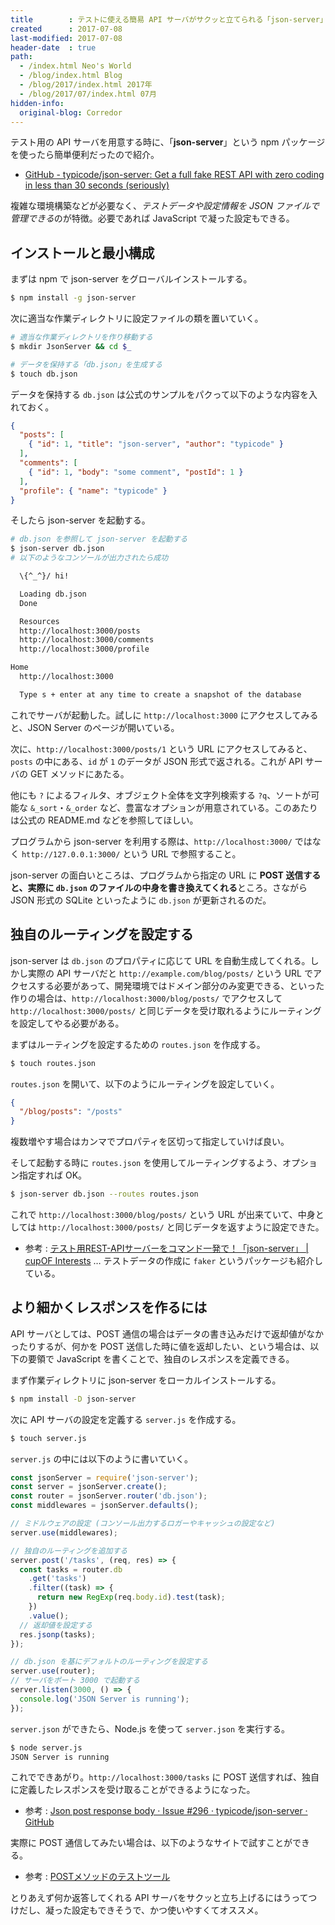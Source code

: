```yaml
---
title        : テストに使える簡易 API サーバがサクッと立てられる「json-server」
created      : 2017-07-08
last-modified: 2017-07-08
header-date  : true
path:
  - /index.html Neo's World
  - /blog/index.html Blog
  - /blog/2017/index.html 2017年
  - /blog/2017/07/index.html 07月
hidden-info:
  original-blog: Corredor
---
```


テスト用の API サーバを用意する時に、「**json-server**」という npm パッケージを使ったら簡単便利だったので紹介。

- [GitHub - typicode/json-server: Get a full fake REST API with zero coding in less than 30 seconds (seriously)](https://github.com/typicode/json-server)

複雑な環境構築などが必要なく、*テストデータや設定情報を JSON ファイルで管理できる*のが特徴。必要であれば JavaScript で凝った設定もできる。

## インストールと最小構成

まずは npm で json-server をグローバルインストールする。

```bash
$ npm install -g json-server
```

次に適当な作業ディレクトリに設定ファイルの類を置いていく。

```bash
# 適当な作業ディレクトリを作り移動する
$ mkdir JsonServer && cd $_

# データを保持する「db.json」を生成する
$ touch db.json
```

データを保持する `db.json` は公式のサンプルをパクって以下のような内容を入れておく。

```json
{
  "posts": [
    { "id": 1, "title": "json-server", "author": "typicode" }
  ],
  "comments": [
    { "id": 1, "body": "some comment", "postId": 1 }
  ],
  "profile": { "name": "typicode" }
}
```

そしたら json-server を起動する。

```bash
# db.json を参照して json-server を起動する
$ json-server db.json
# 以下のようなコンソールが出力されたら成功

  \{^_^}/ hi!

  Loading db.json
  Done

  Resources
  http://localhost:3000/posts
  http://localhost:3000/comments
  http://localhost:3000/profile

Home
  http://localhost:3000

  Type s + enter at any time to create a snapshot of the database
```

これでサーバが起動した。試しに `http://localhost:3000` にアクセスしてみると、JSON Server のページが開いている。

次に、`http://localhost:3000/posts/1` という URL にアクセスしてみると、`posts` の中にある、`id` が `1` のデータが JSON 形式で返される。これが API サーバの GET メソッドにあたる。

他にも `?` によるフィルタ、オブジェクト全体を文字列検索する `?q`、ソートが可能な `&_sort`・`&_order` など、豊富なオプションが用意されている。このあたりは公式の README.md などを参照してほしい。

プログラムから json-server を利用する際は、`http://localhost:3000/` ではなく `http://127.0.0.1:3000/` という URL で参照すること。

json-server の面白いところは、プログラムから指定の URL に **POST 送信すると、実際に `db.json` のファイルの中身を書き換えてくれる**ところ。さながら JSON 形式の SQLite といったように `db.json` が更新されるのだ。

## 独自のルーティングを設定する

json-server は `db.json` のプロパティに応じて URL を自動生成してくれる。しかし実際の API サーバだと `http://example.com/blog/posts/` という URL でアクセスする必要があって、開発環境ではドメイン部分のみ変更できる、といった作りの場合は、`http://localhost:3000/blog/posts/` でアクセスして `http://localhost:3000/posts/` と同じデータを受け取れるようにルーティングを設定してやる必要がある。

まずはルーティングを設定するための `routes.json` を作成する。

```bash
$ touch routes.json
```

`routes.json` を開いて、以下のようにルーティングを設定していく。

```json
{
  "/blog/posts": "/posts"
}
```

複数増やす場合はカンマでプロパティを区切って指定していけば良い。

そして起動する時に `routes.json` を使用してルーティングするよう、オプション指定すれば OK。

```bash
$ json-server db.json --routes routes.json
```

これで `http://localhost:3000/blog/posts/` という URL が出来ていて、中身としては `http://localhost:3000/posts/` と同じデータを返すように設定できた。

- 参考 : [テスト用REST-APIサーバーをコマンド一発で！「json-server」 | cupOF Interests](http://co.bsnws.net/article/239) … テストデータの作成に `faker` というパッケージも紹介している。

## より細かくレスポンスを作るには

API サーバとしては、POST 通信の場合はデータの書き込みだけで返却値がなかったりするが、何かを POST 送信した時に値を返却したい、という場合は、以下の要領で JavaScript を書くことで、独自のレスポンスを定義できる。

まず作業ディレクトリに json-server をローカルインストールする。

```bash
$ npm install -D json-server
```

次に API サーバの設定を定義する `server.js` を作成する。

```bash
$ touch server.js
```

`server.js` の中には以下のように書いていく。

```javascript
const jsonServer = require('json-server');
const server = jsonServer.create();
const router = jsonServer.router('db.json');
const middlewares = jsonServer.defaults();

// ミドルウェアの設定 (コンソール出力するロガーやキャッシュの設定など)
server.use(middlewares);

// 独自のルーティングを追加する
server.post('/tasks', (req, res) => {
  const tasks = router.db
    .get('tasks')
    .filter((task) => {
      return new RegExp(req.body.id).test(task);
    })
    .value();
  // 返却値を設定する
  res.jsonp(tasks);
});

// db.json を基にデフォルトのルーティングを設定する
server.use(router);
// サーバをポート 3000 で起動する
server.listen(3000, () => {
  console.log('JSON Server is running');
});
```

`server.json` ができたら、Node.js を使って `server.json` を実行する。

```bash
$ node server.js
JSON Server is running
```

これでできあがり。`http://localhost:3000/tasks` に POST 送信すれば、独自に定義したレスポンスを受け取ることができるようになった。

- 参考 : [Json post response body · Issue #296 · typicode/json-server · GitHub](https://github.com/typicode/json-server/issues/296)

実際に POST 通信してみたい場合は、以下のようなサイトで試すことができる。

- 参考 : [POSTメソッドのテストツール](http://so-zou.jp/web-app/network/post/)

とりあえず何か返答してくれる API サーバをサクッと立ち上げるにはうってつけだし、凝った設定もできそうで、かつ使いやすくてオススメ。
